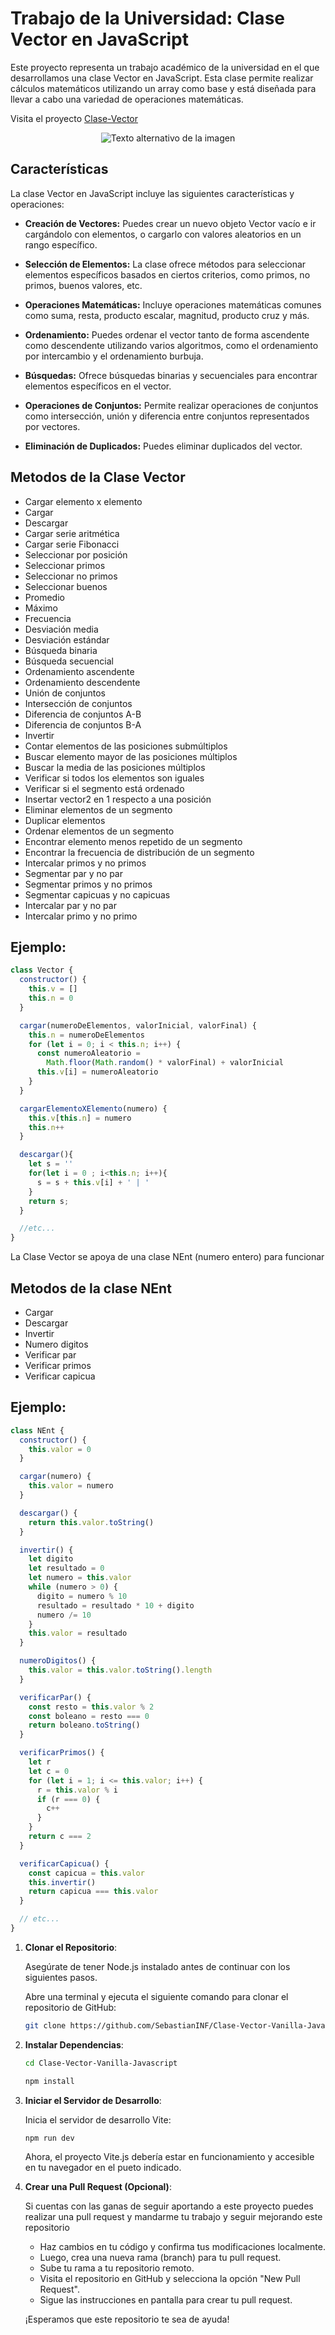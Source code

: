 # Trabajo de la Universidad: Clase Vector en JavaScript

Este proyecto representa un trabajo académico de la universidad en el que desarrollamos una clase Vector en JavaScript. Esta clase permite realizar cálculos matemáticos utilizando un array como base y está diseñada para llevar a cabo una variedad de operaciones matemáticas.

Visita el proyecto [Clase-Vector](https://clase-vector-vanilla-javascript.vercel.app/)

<div align="center">
  <img src="https://i.ibb.co/ZHf6HTz/clase-vector.png" alt="Texto alternativo de la imagen">
</div>

## Características

La clase Vector en JavaScript incluye las siguientes características y operaciones:

- **Creación de Vectores:** Puedes crear un nuevo objeto Vector vacío e ir cargándolo con elementos, o cargarlo con valores aleatorios en un rango específico.
  
- **Selección de Elementos:** La clase ofrece métodos para seleccionar elementos específicos basados en ciertos criterios, como primos, no primos, buenos valores, etc.

- **Operaciones Matemáticas:** Incluye operaciones matemáticas comunes como suma, resta, producto escalar, magnitud, producto cruz y más.

- **Ordenamiento:** Puedes ordenar el vector tanto de forma ascendente como descendente utilizando varios algoritmos, como el ordenamiento por intercambio y el ordenamiento burbuja.

- **Búsquedas:** Ofrece búsquedas binarias y secuenciales para encontrar elementos específicos en el vector.

- **Operaciones de Conjuntos:** Permite realizar operaciones de conjuntos como intersección, unión y diferencia entre conjuntos representados por vectores.

- **Eliminación de Duplicados:** Puedes eliminar duplicados del vector.

## Metodos de la Clase Vector

- Cargar elemento x elemento
- Cargar
- Descargar
- Cargar serie aritmética
- Cargar serie Fibonacci
- Seleccionar por posición
- Seleccionar primos
- Seleccionar no primos
- Seleccionar buenos
- Promedio
- Máximo
- Frecuencia
- Desviación media
- Desviación estándar
- Búsqueda binaria
- Búsqueda secuencial
- Ordenamiento ascendente
- Ordenamiento descendente
- Unión de conjuntos
- Intersección de conjuntos
- Diferencia de conjuntos A-B
- Diferencia de conjuntos B-A
- Invertir
- Contar elementos de las posiciones submúltiplos
- Buscar elemento mayor de las posiciones múltiplos
- Buscar la media de las posiciones múltiplos
- Verificar si todos los elementos son iguales
- Verificar si el segmento está ordenado
- Insertar vector2 en 1 respecto a una posición
- Eliminar elementos de un segmento
- Duplicar elementos
- Ordenar elementos de un segmento
- Encontrar elemento menos repetido de un segmento
- Encontrar la frecuencia de distribución de un segmento
- Intercalar primos y no primos
- Segmentar par y no par
- Segmentar primos y no primos
- Segmentar capicuas y no capicuas
- Intercalar par y no par
- Intercalar primo y no primo

## Ejemplo: 

```JavaScript
class Vector {
  constructor() {
    this.v = []
    this.n = 0
  }

  cargar(numeroDeElementos, valorInicial, valorFinal) {
    this.n = numeroDeElementos
    for (let i = 0; i < this.n; i++) {
      const numeroAleatorio =
        Math.floor(Math.random() * valorFinal) + valorInicial
      this.v[i] = numeroAleatorio
    }
  }

  cargarElementoXElemento(numero) {
    this.v[this.n] = numero
    this.n++
  }

  descargar(){
    let s = ''
    for(let i = 0 ; i<this.n; i++){
      s = s + this.v[i] + ' | '
    }
    return s;
  }

  //etc...
}
```

La Clase Vector se apoya de una clase NEnt (numero entero) para funcionar

## Metodos de la clase NEnt

- Cargar
- Descargar
- Invertir
- Numero digitos
- Verificar par
- Verificar primos
- Verificar capicua

## Ejemplo:

```JavaScript
class NEnt {
  constructor() {
    this.valor = 0
  }

  cargar(numero) {
    this.valor = numero
  }

  descargar() {
    return this.valor.toString()
  }

  invertir() {
    let digito
    let resultado = 0
    let numero = this.valor
    while (numero > 0) {
      digito = numero % 10
      resultado = resultado * 10 + digito
      numero /= 10
    }
    this.valor = resultado
  }

  numeroDigitos() {
    this.valor = this.valor.toString().length
  }

  verificarPar() {
    const resto = this.valor % 2
    const boleano = resto === 0
    return boleano.toString()
  }

  verificarPrimos() {
    let r
    let c = 0
    for (let i = 1; i <= this.valor; i++) {
      r = this.valor % i
      if (r === 0) {
        c++
      }
    }
    return c === 2
  }

  verificarCapicua() {
    const capicua = this.valor
    this.invertir()
    return capicua === this.valor
  }

  // etc...
}
```

1. **Clonar el Repositorio**:
   
      Asegúrate de tener Node.js instalado antes de continuar con los siguientes pasos.

      Abre una terminal y ejecuta el siguiente comando para clonar el repositorio de GitHub:

      ```bash
      git clone https://github.com/SebastianINF/Clase-Vector-Vanilla-Javascript.git
      ```

2. **Instalar Dependencias**:

      ```bash
      cd Clase-Vector-Vanilla-Javascript
      ```

      ```bash
      npm install
      ```

3. **Iniciar el Servidor de Desarrollo**:

      Inicia el servidor de desarrollo Vite:

      ```bash
      npm run dev
      ```

      Ahora, el proyecto Vite.js debería estar en funcionamiento y accesible en tu navegador en el pueto indicado.

4. **Crear una Pull Request (Opcional)**:

      Si cuentas con las ganas de seguir aportando a este proyecto puedes realizar una pull request y mandarme tu trabajo y seguir mejorando este repositorio

      - Haz cambios en tu código y confirma tus modificaciones localmente.
      - Luego, crea una nueva rama (branch) para tu pull request.
      - Sube tu rama a tu repositorio remoto.
      - Visita el repositorio en GitHub y selecciona la opción "New Pull Request".
      - Sigue las instrucciones en pantalla para crear tu pull request.

   ¡Esperamos que este repositorio te sea de ayuda!